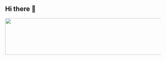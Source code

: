 ## Hi there 👋

<a href="https://github.com/devxb/gitanimals">
  <img src="https://render.gitanimals.org/lines/{padoz3}?pet-id=1" width="1000" height="120"/>
</a>

